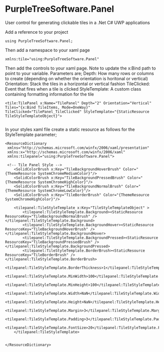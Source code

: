 # PurpleTreeSoftware.Panel

User control for generating clickable tiles in a .Net C# UWP applications


Add a reference to your project
```
using PurpleTreeSoftware.Panel;
```

Then add a namespace to your xaml page
```
xmlns:tile="using:PurpleTreeSoftware.Panel"
```

Then add the controls to your xaml page. Note to update the x:Bind path to point to your variable. 
Parameters are;
Depth: How many rows or columns to create (depending on whether the orientation is horitonal or vertical)
Orientation: Stack the tiles in a horizontal or vertical fashion
TileClicked: Event that fires when a tile is clicked
StyleTemplate: A custom class containing formatting information for the tile
```
<tile:TilePanel x:Name="TilePanel" Depth="2" Orientation="Vertical" Tiles="{x:Bind TileItems, Mode=OneWay}" TileClicked="TilePanel_TileClicked" StyleTemplate="{StaticResource TileStyleTemplateObject}">
                                    
```   


In your styles xaml file create a static resource as follows for the StyleTemplate parameter;
```
<ResourceDictionary
 xmlns="http://schemas.microsoft.com/winfx/2006/xaml/presentation"
 xmlns:x="http://schemas.microsoft.com/winfx/2006/xaml"
 xmlns:tilepanel="using:PurpleTreeSoftware.Panel">    
 
 <!-- Tile Panel Style -->
    <SolidColorBrush x:Key="TileBackgroundHoverBrush" Color="{ThemeResource SystemChromeMediumColor}"/>
    <SolidColorBrush x:Key="TileBackgroundPressedBrush" Color="{ThemeResource SystemChromeHighColor}"/>
    <SolidColorBrush x:Key="TileBackgroundNormalBrush" Color="{ThemeResource SystemChromeLowColor}"/>
    <SolidColorBrush x:Key="TileBorderBrush" Color="{ThemeResource SystemChromeHighColor}"/>
    
    <tilepanel:TileStyleTemplate x:Key="TileStyleTemplateObject" >
        <tilepanel:TileStyleTemplate.Background><StaticResource ResourceKey="TileBackgroundNormalBrush" /></tilepanel:TileStyleTemplate.Background>
        <tilepanel:TileStyleTemplate.BackgroundHover><StaticResource ResourceKey="TileBackgroundHoverBrush" /></tilepanel:TileStyleTemplate.BackgroundHover>
        <tilepanel:TileStyleTemplate.BackgroundPressed><StaticResource ResourceKey="TileBackgroundPressedBrush" /></tilepanel:TileStyleTemplate.BackgroundPressed>
        <tilepanel:TileStyleTemplate.BorderBrush><StaticResource ResourceKey="TileBorderBrush" /></tilepanel:TileStyleTemplate.BorderBrush>
        <tilepanel:TileStyleTemplate.BorderThickness>1</tilepanel:TileStyleTemplate.BorderThickness>
        <tilepanel:TileStyleTemplate.MinWidth>100</tilepanel:TileStyleTemplate.MinWidth>
        <tilepanel:TileStyleTemplate.MinHeight>100</tilepanel:TileStyleTemplate.MinHeight>
        <tilepanel:TileStyleTemplate.Width>NaN</tilepanel:TileStyleTemplate.Width>
        <tilepanel:TileStyleTemplate.Height>NaN</tilepanel:TileStyleTemplate.Height>
        <tilepanel:TileStyleTemplate.Margin>3</tilepanel:TileStyleTemplate.Margin>
        <tilepanel:TileStyleTemplate.Padding>3</tilepanel:TileStyleTemplate.Padding>
        <tilepanel:TileStyleTemplate.FontSize>20</tilepanel:TileStyleTemplate.FontSize>
    </tilepanel:TileStyleTemplate>


</ResourceDictionary>
```
